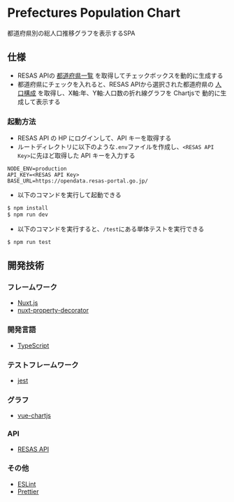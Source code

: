 # Prefectures Population Chart

都道府県別の総人口推移グラフを表示するSPA

## 仕様

- RESAS APIの [都道府県一覧](https://opendata.resas-portal.go.jp/docs/api/v1/prefectures.html) を取得してチェックボックスを動的に生成する
- 都道府県にチェックを入れると、RESAS APIから選択された都道府県の  [人口構成](https://opendata.resas-portal.go.jp/docs/api/v1/population/composition/perYear.html) を取得し、X軸:年、Y軸:人口数の折れ線グラフを Chartjsで 動的に生成して表示する

### 起動方法
- RESAS API の HP にログインして、API キーを取得する
- ルートディレクトリに以下のような`.env`ファイルを作成し、`<RESAS API Key>`に先ほど取得した API キーを入力する

```
NODE_ENV=production
API_KEY=<RESAS API Key>
BASE_URL=https://opendata.resas-portal.go.jp/
```

- 以下のコマンドを実行して起動できる

```bash
$ npm install
$ npm run dev
```

- 以下のコマンドを実行すると、`/test`にある単体テストを実行できる

```bash
$ npm run test
```

## 開発技術

### フレームワーク
- [Nuxt.js](https://nuxtjs.org/)
- [nuxt-property-decorator](https://github.com/nuxt-community/nuxt-property-decorator)

### 開発言語

- [TypeScript](https://www.typescriptlang.org/)

### テストフレームワーク

- [jest](https://jestjs.io/ja/)

### グラフ

- [vue-chartjs](https://github.com/apertureless/vue-chartjs)

### API

- [RESAS API](https://opendata.resas-portal.go.jp/)

### その他

- [ESLint](https://eslint.org/)
- [Prettier](https://prettier.io/)
